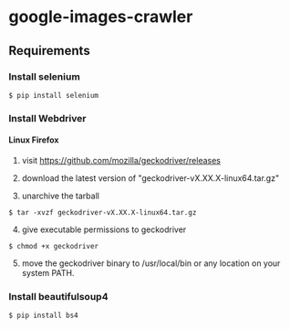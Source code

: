 # google-images-crawler

## Requirements

### Install selenium

```
$ pip install selenium
```

### Install Webdriver

#### Linux Firefox

1. visit https://github.com/mozilla/geckodriver/releases

2. download the latest version of "geckodriver-vX.XX.X-linux64.tar.gz"

3. unarchive the tarball 
```
$ tar -xvzf geckodriver-vX.XX.X-linux64.tar.gz
```

4. give executable permissions to geckodriver 
```
$ chmod +x geckodriver
```

5. move the geckodriver binary to /usr/local/bin or any location on your system PATH.

### Install beautifulsoup4

```
$ pip install bs4
```


